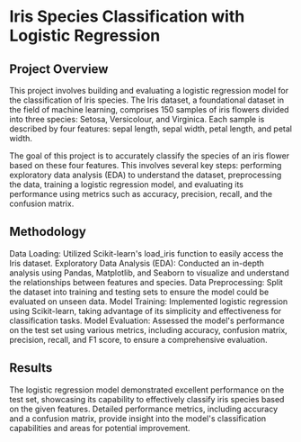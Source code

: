 # Iris Species Classification with Logistic Regression

## Project Overview
This project involves building and evaluating a logistic regression model for the classification of Iris species. The Iris dataset, a foundational dataset in the field of machine learning, comprises 150 samples of iris flowers divided into three species: Setosa, Versicolour, and Virginica. Each sample is described by four features: sepal length, sepal width, petal length, and petal width.

The goal of this project is to accurately classify the species of an iris flower based on these four features. This involves several key steps: performing exploratory data analysis (EDA) to understand the dataset, preprocessing the data, training a logistic regression model, and evaluating its performance using metrics such as accuracy, precision, recall, and the confusion matrix.

## Methodology
Data Loading: Utilized Scikit-learn's load_iris function to easily access the Iris dataset.
Exploratory Data Analysis (EDA): Conducted an in-depth analysis using Pandas, Matplotlib, and Seaborn to visualize and understand the relationships between features and species.
Data Preprocessing: Split the dataset into training and testing sets to ensure the model could be evaluated on unseen data.
Model Training: Implemented logistic regression using Scikit-learn, taking advantage of its simplicity and effectiveness for classification tasks.
Model Evaluation: Assessed the model's performance on the test set using various metrics, including accuracy, confusion matrix, precision, recall, and F1 score, to ensure a comprehensive evaluation.

## Results
The logistic regression model demonstrated excellent performance on the test set, showcasing its capability to effectively classify iris species based on the given features. Detailed performance metrics, including accuracy and a confusion matrix, provide insight into the model's classification capabilities and areas for potential improvement.
